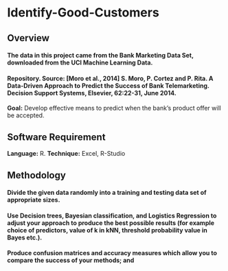 # Identify-Good-Customers
## Overview
#### The data in this project came from the Bank Marketing Data Set, downloaded from the UCI Machine Learning Data.
#### Repository. Source: [Moro et al., 2014] S. Moro, P. Cortez and P. Rita. A Data-Driven Approach to Predict the Success of Bank Telemarketing. Decision Support Systems, Elsevier, 62:22-31, June 2014.
 **Goal:** Develop effective means to predict when the bank’s product offer will be accepted. 

## Software Requirement
 **Language:** R.
**Technique:** Excel, R-Studio

## Methodology
#### Divide the given data randomly into a training and testing data set of appropriate sizes.
#### Use Decision trees, Bayesian classification, and Logistics Regression to adjust your approach to produce the best possible results (for example choice of predictors, value of k in kNN, threshold probability value in Bayes etc.).
#### Produce confusion matrices and accuracy measures which allow you to compare the success of your methods; and
